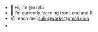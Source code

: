- 👋 Hi, I’m @azzl5
- 🌱 I’m currently learning front-end and R
- 📫 reach me :sulingworks@gmail.com
- 
<!---
azzl5/azzl5 is a ✨ special ✨ repository because its `README.md` (this file) appears on your GitHub profile.
You can click the Preview link to take a look at your changes.
--->
